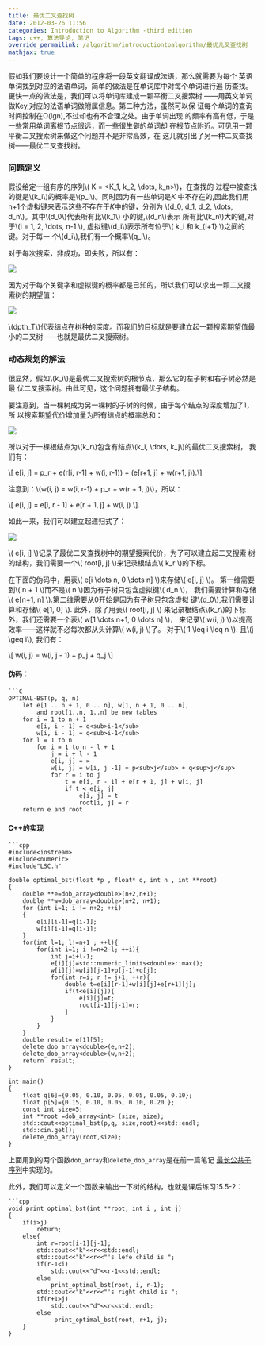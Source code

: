 ```yaml
---
title: 最优二叉查找树
date: 2012-03-26 11:56
categories: Introduction to Algorithm -third edition
tags: c++, 算法导论, 笔记
override_permailink: /algorithm/introductiontoalgorithm/最优儿叉查找树
mathjax: true
---
```


假如我们要设计一个简单的程序将一段英文翻译成法语，那么就需要为每个
英语单词找到对应的法语单词，简单的做法是在单词库中对每个单词进行遍
历查找。更快一点的做法是，我们可以将单词库建成一颗平衡二叉搜索树
——用英文单词做Key,对应的法语单词做附属信息。第二种方法，虽然可以保
证每个单词的查询时间控制在O(lgn),不过却也有不合理之处。由于单词出现
的频率有高有低，于是一些常用单词离根节点很远，而一些很生僻的单词却
在根节点附近。可见用一颗平衡二叉搜索树来做这个问题并不是非常高效，在
这儿就引出了另一种二叉查找树——最优二叉查找树。

### 问题定义

假设给定一组有序的序列\\( K = <K_1, k_2, \dots, k_n>\\)，在查找的
过程中被查找的键是\\(k_i\\)的概率是\\(p_i\\)。同时因为有一些单词是*K*
中不存在的,因此我们用n+1个虚拟键来表示这些不存在于*K*中的键，分别为
\\(d_0, d_1, d_2, \dots, d_n\\)。其中\\(d_0\\)代表所有比\\(k_1\\)
小的键,\\(d_n\\)表示 所有比\\(k_n\\)大的键,对于\\(i = 1, 2, \dots, n-1 \\),
虚拟键\\(d_i\\)表示所有位于\\( k_i 和 k_{i+1} \\)之间的键。对于每一
个\\(d_i\\),我们有一个概率\\(q_i\\)。

对于每次搜索，非成功，即失败，所以有：

![][0]

因为对于每个关键字和虚拟键的概率都是已知的，所以我们可以求出一颗二叉搜
索树的期望值：

![][1]

\\(dpth_T\\)代表结点在树种的深度。而我们的目标就是要建立起一颗搜索期望值最
小的二叉树——也就是最优二叉搜索树。

### 动态规划的解法

很显然，假如\\(k_i\\)是最优二叉搜索树的根节点，那么它的左子树和右子树必然是最
优二叉搜索树。由此可见，这个问题拥有最优子结构。

要注意到，当一棵树成为另一棵树的子树的时候，由于每个结点的深度增加了1，所
以搜索期望代价增加量为所有结点的概率总和：

![][2]

所以对于一棵根结点为\\(k_r\\)包含有结点\\(k_i, \dots, k_j\\)的最优二叉搜索树，
我们有：

\\[ e[i, j] = p_r + e(r[i, r-1] + w(i, r-1)) + (e[r+1, j] + w(r+1, j)).\\]

注意到：\\(w(i, j) = w(i, r-1) + p_r + w(r + 1, j)\\)，所以：

\\[ e[i, j] = e[i, r - 1] + e[r + 1, j] + w(i, j) \\].

如此一来，我们可以建立起递归式了：

![][3]

\\( e[i, j] \\)记录了最优二叉查找树中的期望搜索代价，为了可以建立起二叉搜索
树的结构，我们需要一个\\( root[i, j] \\)来记录根结点\\( k_r \\)的下标。

在下面的伪码中，用表\\( e[i \dots n, 0 \dots n] \\)来存储\\( e[i, j] \\)。
第一维需要到\\( n + 1 \\)而不是\\( n \\)因为有子树只包含虚拟键\\( d_n \\)，
我们需要计算和存储\\( e[n+1, n] \\).第二维需要从0开始是因为有子树只包含虚拟
键\\(d_0\\),我们需要计算和存储\\( e[1, 0] \\). 此外，除了用表\\( root[i, j] \\)
来记录根结点\\(k_r\\)的下标外，我们还需要一个表\\( w[1 \dots n+1, 0 \dots n] \\)，
来记录\\( w(i, j) \\)以提高效率——这样就不必每次都从头计算\\( w(i, j) \\)了。
对于\\(  1 \leq i \leq n \\). 且\\(j \geq i\\), 我们有：

\\[ w(i, j) = w(i, j - 1) + p_j + q_j \\]

#### 伪码：

    ```C
    OPTIMAL-BST(p, q, n)
        let e[1 .. n + 1, 0 .. n], w[1, n + 1, 0 .. n],
            and root[1..n, 1..n] be new tables
        for i = 1 to n + 1
            e[i, i - 1] = q<sub>i-1</sub>
            w[i, i - 1] = q<sub>i-1</sub>
        for l = 1 to n 
            for i = 1 to n - l + 1
                j = i + l - 1
                e[i, j] = ∞
                w[i, j] = w[i, j -1] + p<sub>j</sub> + q<sup>j</sup>
                for r = i to j 
                    t = e[i, r - 1] + e[r + 1, j] + w[i, j]
                    if t < e[i, j]
                        e[i, j] = t
                        root[i, j] = r
        return e and root

#### C++的实现

    ```cpp
    #include<iostream>
    #include<numeric>
    #include"LSC.h"

    double optimal_bst(float *p , float* q, int n , int **root) 
    {
        double **e=dob_array<double>(n+2,n+1);
        double **w=dob_array<double>(n+2, n+1);
        for (int i=1; i != n+2; ++i)
        {
            e[i][i-1]=q[i-1];
            w[i][i-1]=q[i-1];
        }
        for(int l=1; l!=n+1 ; ++l){
            for(int i=1; i !=n+2-l; ++i){
                int j=i+l-1;
                e[i][j]=std::numeric_limits<double>::max();
                w[i][j]=w[i][j-1]+p[j-1]+q[j];
                for(int r=i; r != j+1; ++r){
                    double t=e[i][r-1]+w[i][j]+e[r+1][j];
                    if(t<e[i][j]){
                        e[i][j]=t;
                        root[i-1][j-1]=r;
                    }
                }
            }
        }
        double result= e[1][5];
        delete_dob_array<double>(e,n+2);
        delete_dob_array<double>(w,n+2);
        return  result;
    }

    int main()
    {
        float q[6]={0.05, 0.10, 0.05, 0.05, 0.05, 0.10};
        float p[5]={0.15, 0.10, 0.05, 0.10, 0.20 };
        const int size=5;
        int **root =dob_array<int> (size, size);
        std::cout<<optimal_bst(p,q, size,root)<<std::endl;
        std::cin.get();
        delete_dob_array(root,size);
    }

上面用到的两个函数`dob_array`和`delete_dob_array`是在前一篇笔记
[最长公共子序列][]中实现的。

此外，我们可以定义一个函数来输出一下树的结构，也就是课后练习15.5-2：

    ```cpp
    void print_optimal_bst(int **root, int i , int j)
    {
        if(i>j)
            return;
        else{
            int r=root[i-1][j-1];
            std::cout<<"k"<<r<<std::endl;
            std::cout<<"k"<<r<<"'s lefe child is ";
            if(r-1<i)
                std::cout<<"d"<<r-1<<std::endl;
            else
                print_optimal_bst(root, i, r-1);    
            std::cout<<"k"<<r<<"'s right child is ";
            if(r+1>j)
                std::cout<<"d"<<r<<std::endl;
            else
                 print_optimal_bst(root, r+1, j);    
        }
    }

[0]: http://www.roading.org/images/2012-03/image_thumb13.png
[1]: http://www.roading.org/images/2012-03/image_thumb14.png
[2]: http://www.roading.org/images/2012-03/image_thumb15.png
[3]: http://www.roading.org/images/2012-03/image_thumb16.png
[最长公共子序列]: http://www.roading.org/algorithm/introductiontoalgorithm/%E6%9C%80%E9%95%BF%E5%85%AC%E5%85%B1%E5%AD%90%E5%BA%8F%E5%88%97.html
